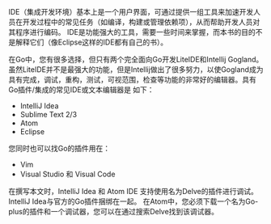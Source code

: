 IDE（集成开发环境）基本上是一个用户界面，可通过提供一组工具来加速开发人员在开发过程中的常见任务（如编译，构建或管理依赖项），从而帮助开发人员对其程序进行编码。 IDE是功能强大的工具，需要一些时间来掌握，而本书的目的不是解释它们（像Eclipse这样的IDE都有自己的书）。

在Go中，您有很多选择，但只有两个完全面向Go开发LiteIDE和Intellij Gogland。 虽然LiteIDE并不是最强大的功能，但是Intellij做出了很多努力，以使Gogland成为具有完成，调试，重构，测试，可视范围，检查等功能的非常好的编辑器。具有Go插件/集成的常见IDE或文本编辑器是 如下：

 - IntelliJ Idea
 - Sublime Text 2/3
 - Atom
 - Eclipse

您同时也可以找Go的插件用在：
 - Vim
 - Visual Studio 和 Visual Code

在撰写本文时，IntelliJ Idea 和 Atom IDE 支持使用名为Delve的插件进行调试。IntelliJ Idea与官方的Go插件捆绑在一起。 在Atom中，您必须下载一个名为Go-plus的插件和一个调试器，您可以在通过搜索Delve找到该调试器。
